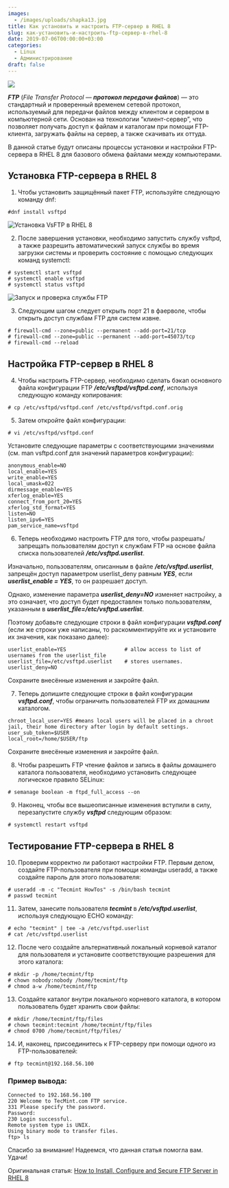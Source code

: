 ```yaml
---
images:
  - /images/uploads/shapka13.jpg
title: Как установить и настроить FTP-сервер в RHEL 8
slug: как-установить-и-настроить-ftp-сервер-в-rhel-8
date: 2019-07-06T00:00:00+03:00
categories:
  - Linux
  - Администрирование
draft: false
---
```


![](/images/uploads/shapka13.jpg)

**_FTP_** (_File Transfer Protocol_ — **_протокол передачи файлов_**) — это стандартный и проверенный временем сетевой
протокол, используемый для передачи файлов между клиентом и сервером в компьютерной сети. Основан на технологии
“клиент-сервер”, что позволяет получать доступ к файлам и каталогам при помощи FTP-клиента, загружать файлы на сервер,
а также скачивать их оттуда.

В данной статье будут описаны процессы установки и настройки FTP-сервера в RHEL 8 для базового обмена файлами между компьютерами.

## Установка FTP-сервера в RHEL 8

1. Чтобы установить защищённый пакет FTP, используйте следующую команду dnf:

```
#dnf install vsftpd
```

![Установка VsFTP в RHEL 8](https://i.imgur.com/qxwzCNX.png)

2. После завершения установки, необходимо запустить службу vsftpd, а также разрешить автоматический запуск службы во
   время загрузки системы и проверить состояние с помощью следующих команд systemctl:

```
# systemctl start vsftpd
# systemctl enable vsftpd
# systemctl status vsftpd
```

![Запуск и проверка службы FTP](https://i.imgur.com/0EXPBVD.png)

3. Следующим шагом следует открыть порт 21 в фаерволе, чтобы открыть доступ службам FTP для систем извне.

```
# firewall-cmd --zone=public --permanent --add-port=21/tcp
# firewall-cmd --zone=public --permanent --add-port=45073/tcp
# firewall-cmd --reload
```

## Настройка FTP-сервер в RHEL 8

4. Чтобы настроить FTP-сервер, необходимо сделать бэкап основного файла конфигурации FTP **_/etc/vsftpd/vsftpd.conf_**,
   используя следующую команду копирования:

```
# cp /etc/vsftpd/vsftpd.conf /etc/vsftpd/vsftpd.conf.orig
```

5. Затем откройте файл конфигурации:

```
# vi /etc/vsftpd/vsftpd.conf
```

Установите следующие параметры с соответствующими значениями (см. man vsftpd.conf для значений параметров конфигурации):

```
anonymous_enable=NO
local_enable=YES
write_enable=YES
local_umask=022
dirmessage_enable=YES
xferlog_enable=YES
connect_from_port_20=YES
xferlog_std_format=YES
listen=NO
listen_ipv6=YES
pam_service_name=vsftpd
```

6. Теперь необходимо настроить FTP для того, чтобы разрешать/запрещать пользователям доступ к службам FTP на основе
   файла списка пользователей **_/etc/vsftpd.userlist_**.

Изначально, пользователям, описанным в файле **_/etc/vsftpd.userlist_**, запрещён доступ параметром userlist_deny равным
**_YES_**, если **_userlist_enable = YES_**, то он разрешает доступ.

Однако, изменение параметра **_userlist_deny=NO_** изменяет настройку, а это означает, что доступ будет предоставлен
только пользователям, указанным в **_userlist_file=/etc/vsftpd.userlist_**.

Поэтому добавьте следующие строки в файл конфигурации **_vsftpd.conf_** (если же строки уже написаны, то раскомментируйте
их и установите их значения, как показано далее):

```
userlist_enable=YES                   # allow access to list of usernames from the userlist_file
userlist_file=/etc/vsftpd.userlist    # stores usernames. userlist_deny=NO
```

Сохраните внесённые изменения и закройте файл.

7. Теперь допишите следующие строки в файл конфигурации **_vsftpd.conf_**, чтобы ограничить пользователей FTP их
   домашним каталогом.

```
chroot_local_user=YES #means local users will be placed in a chroot jail, their home directory after login by default settings. user_sub_token=$USER
local_root=/home/$USER/ftp
```

Сохраните внесённые изменения и закройте файл.

8. Чтобы разрешить FTP чтение файлов и запись в файлы домашнего каталога пользователя, необходимо установить следующее
   логическое правило SELinux:

```
# semanage boolean -m ftpd_full_access --on
```

9. Наконец, чтобы все вышеописанные изменения вступили в силу, перезапустите службу **_vsftpd_** следующим образом:

```
# systemctl restart vsftpd
```

## Тестирование FTP-сервера в RHEL 8

10. Проверим корректно ли работают настройки FTP. Первым делом, создайте FTP-пользователя при помощи команды useradd,
    а также создайте пароль для этого пользователя:

```
# useradd -m -c "Tecmint HowTos" -s /bin/bash tecmint
# passwd tecmint
```

11. Затем, занесите пользователя **_tecmint_** в **_/etc/vsftpd.userlist_**, используя следующую ECHO команду:

```
# echo "tecmint" | tee -a /etc/vsftpd.userlist
# cat /etc/vsftpd.userlist
```

12. После чего создайте альтернативный локальный корневой каталог для пользователя и установите соответствующие
    разрешения для этого каталога:

```
# mkdir -p /home/tecmint/ftp
# chown nobody:nobody /home/tecmint/ftp
# chmod a-w /home/tecmint/ftp
```

13. Создайте каталог внутри локального корневого каталога, в котором пользователь будет хранить свои файлы:

```
# mkdir /home/tecmint/ftp/files
# chown tecmint:tecmint /home/tecmint/ftp/files
# chmod 0700 /home/tecmint/ftp/files/
```

14. И, наконец, присоединитесь к FTP-серверу при помощи одного из FTP-пользователей:

```
# ftp tecmint@192.168.56.100
```

### Пример вывода:

```
Connected to 192.168.56.100
220 Welcome to TecMint.com FTP service.
331 Please specify the password.
Password:
230 Login successful.
Remote system type is UNIX.
Using binary mode to transfer files.
ftp> ls
```

Спасибо за внимание! Надеемся, что данная статья помогла вам. Удачи!

Оригинальная статья: [How to Install, Configure and Secure FTP Server in RHEL 8](https://www.tecmint.com/install-ftp-server-in-rhel-8/)
